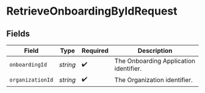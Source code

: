 # RetrieveOnboardingByIdRequest


## Fields

| Field                                  | Type                                   | Required                               | Description                            |
| -------------------------------------- | -------------------------------------- | -------------------------------------- | -------------------------------------- |
| `onboardingId`                         | *string*                               | :heavy_check_mark:                     | The Onboarding Application identifier. |
| `organizationId`                       | *string*                               | :heavy_check_mark:                     | The Organization identifier.           |